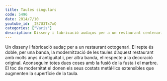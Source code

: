 ```yaml
---
title: Taules singulars
code: 5496
date: 2014/7/10
youtube_id: _IS7U3Tx7xQ
categories: ["Varis"]
description: Disseny i fabricació audaços per a un restaurant centenari, combinant fusta, marbre i elements metàl·lics per a una modernització elegant i funcional de les taules originals.
---
```


Un disseny i fabricació audaç per a un restaurant octogenari. El repte és doble, per una banda, la modernització de les taules d’aquest restaurant amb molts anys d’antiguitat i, per altra banda, el respecte a la decoració original. Aconseguim totes dues coses amb la fusió de la fusta i el marbre. El toc de modernitat el donen els seus costats metàl·lics extensibles que augmenten la superfície de la taula.
